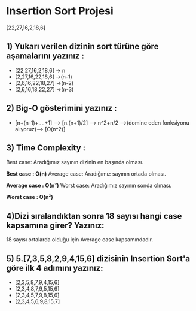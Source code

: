 # Insertion Sort Projesi
[22,27,16,2,18,6]
## 1) Yukarı verilen dizinin sort türüne göre aşamalarını yazınız :
- [22,27,16,2,18,6] -> n
- [2,27,16,22,18,6] ->(n-1)
- [2,6,16,22,18,27] ->(n-2)
- [2,6,16,18,22,27] ->(n-3)
## 2) Big-O gösterimini yazınız :
- [n+(n-1)+....+1] --> [n.(n+1)/2] --> n^2+n/2 -->(domine eden fonksiyonu alıyoruz)--> [O(n^2)]
## 3) Time Complexity :
Best case: Aradığımız sayının dizinin en başında olması.

**Best case : O(n)**
Average case: Aradığımız sayının ortada olması.

**Average case : O(n²)**
Worst case: Aradığımız sayının sonda olması.

**Worst case : O(n²)**
## 4)Dizi sıralandıktan sonra 18 sayısı hangi case kapsamına girer? Yazınız:
18 sayısı ortalarda olduğu için Average case kapsamındadır.
## 5) 5.[7,3,5,8,2,9,4,15,6] dizisinin Insertion Sort'a göre ilk 4 adımını yazınız:

- [2,3,5,8,7,9,4,15,6]
- [2,3,4,8,7,9,5,15,6]
- [2,3,4,5,7,9,8,15,6]
- [2,3,4,5,6,9,8,15,7]